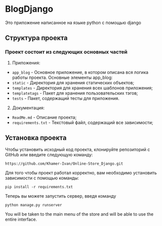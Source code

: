 # BlogDjango

Это приложение написанное на языке python с помощью django

## Структура проекта
### Проект состоит из следующих основных частей
1. Приложения:
 - `app_blog` - Основное приложение, в котором описана вся логика работы проекта.
Основные элементы app_blog:
 - `static` - Директория для хранения статических объектов;
 - `templates` - Директория для хранения всех шаблонов приложения;
 - `templatetags` - Пакет для хранения пользовательских тэгов;
 - `tests` - Пакет, содержащий тесты для приложения.
2. Документация:
 - `ReadMe.md` - Описание проекта;
 - `requirements.txt` - Текстовый файл, содержащий все зависимости;

## Установка проекта
Чтобы установить исходный код проекта, клонируйте репозиторий с GitHub или введите следующую команду:
```
https://github.com/Khamer-Ivan/Online-Store_Django.git
```
Для того чтобы проект работал корректно, вам необходимо установить зависимости с помощью команды:
```
pip install -r requirements.txt
```

Теперь вы можете запустить сервер, введя команду
```
python manage.py runserver
```

You will be taken to the main menu of the store and will be able to use the entire interface.